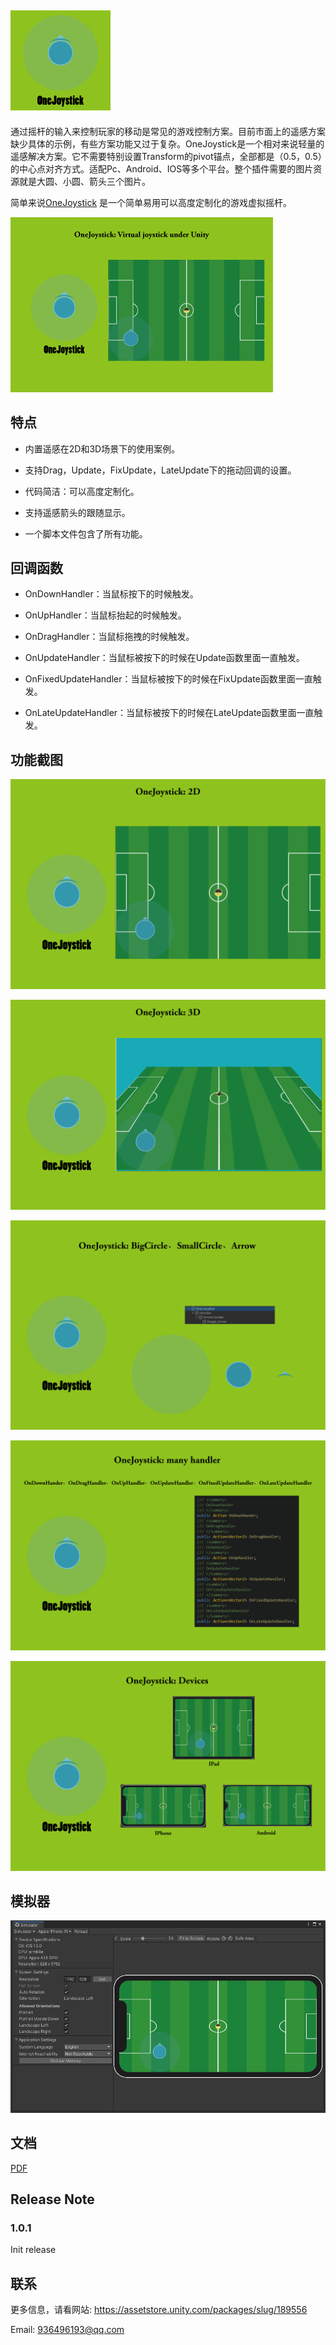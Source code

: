 ## ![160x160](./Doc/160x160.png)

通过摇杆的输入来控制玩家的移动是常见的游戏控制方案。目前市面上的遥感方案缺少具体的示例，有些方案功能又过于复杂。OneJoystick是一个相对来说轻量的遥感解决方案。它不需要特别设置Transform的pivot锚点，全部都是（0.5，0.5）的中心点对齐方式。适配Pc、Android、IOS等多个平台。整个插件需要的图片资源就是大圆、小圆、箭头三个图片。

简单来说[OneJoystick]( https://assetstore.unity.com/packages/slug/189556 
) 是一个简单易用可以高度定制化的游戏虚拟摇杆。

![420x280](./Doc/420x280.png)



## 特点

- 内置遥感在2D和3D场景下的使用案例。

- 支持Drag，Update，FixUpdate，LateUpdate下的拖动回调的设置。

- 代码简洁：可以高度定制化。

- 支持遥感箭头的跟随显示。

- 一个脚本文件包含了所有功能。

  

## 回调函数

- OnDownHandler：当鼠标按下的时候触发。

- OnUpHandler：当鼠标抬起的时候触发。

- OnDragHandler：当鼠标拖拽的时候触发。

- OnUpdateHandler：当鼠标被按下的时候在Update函数里面一直触发。 

- OnFixedUpdateHandler：当鼠标被按下的时候在FixUpdate函数里面一直触发。 

- OnLateUpdateHandler：当鼠标被按下的时候在LateUpdate函数里面一直触发。 



## 功能截图

![1950x1300](./Doc/1950x1300_1.png)

![1950x1300](./Doc/1950x1300_2.png)

![1950x1300](./Doc/1950x1300_3.png)

![1950x1300](./Doc/1950x1300_4.png)

![1950x1300](./Doc/1950x1300_5.png)

## 模拟器

![DeviceSimulator](./Doc/DeviceSimulator.png)

## 文档

[PDF](./Doc/README.pdf)

## Release Note

### 1.0.1

Init release 

## 联系

更多信息，请看网站:  https://assetstore.unity.com/packages/slug/189556 

Email: [936496193@qq.com](mailto:936496193@qq.com)
